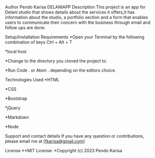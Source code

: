 Author
Pendo Karisa
DELANIAPP
Description
This project is an app for Delani studio that shows details about the services it offers,it has information about the studio, a portfolio section and a form that enables users to communicate their concern with the business through email and follow ups are done.

Setup/Installation Requirements
*Open your Terminal by the following combination of keys Ctrl + Alt + T

*local host

*Change to the directory you cloned the project to.

*Run Code . or Atom . depending on the editors choice.


Technologies Used
*HTML

*CSS

*Bootstrap

*jQuery

*Markdown

*Node

Support and contact details
If you have any question or contributions, please email me at [fkarisa@gmail.com]

License
**MIT License: *Copyright (c) 2023 Pendo Karisa
